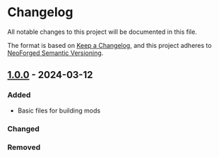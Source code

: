 # Changelog

All notable changes to this project will be documented in this file.

The format is based on [Keep a Changelog](https://keepachangelog.com/en/1.1.0/), and this project adheres to [NeoForged Semantic Versioning](https://docs.neoforged.net/docs/gettingstarted/versioning).

## [1.0.0](https://github.com/NovaMachina-Mods/ExNihiloMekanism/compare/v1.0.0...v1.0.0) - 2024-03-12

### Added
- Basic files for building mods
### Changed
### Removed
